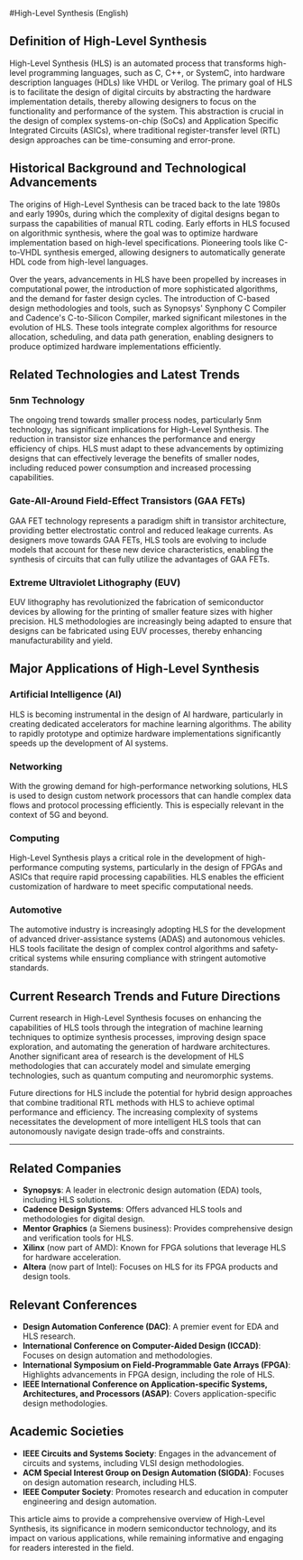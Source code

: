 #High-Level Synthesis (English)

## Definition of High-Level Synthesis

High-Level Synthesis (HLS) is an automated process that transforms high-level programming languages, such as C, C++, or SystemC, into hardware description languages (HDLs) like VHDL or Verilog. The primary goal of HLS is to facilitate the design of digital circuits by abstracting the hardware implementation details, thereby allowing designers to focus on the functionality and performance of the system. This abstraction is crucial in the design of complex systems-on-chip (SoCs) and Application Specific Integrated Circuits (ASICs), where traditional register-transfer level (RTL) design approaches can be time-consuming and error-prone.

## Historical Background and Technological Advancements

The origins of High-Level Synthesis can be traced back to the late 1980s and early 1990s, during which the complexity of digital designs began to surpass the capabilities of manual RTL coding. Early efforts in HLS focused on algorithmic synthesis, where the goal was to optimize hardware implementation based on high-level specifications. Pioneering tools like C-to-VHDL synthesis emerged, allowing designers to automatically generate HDL code from high-level languages. 

Over the years, advancements in HLS have been propelled by increases in computational power, the introduction of more sophisticated algorithms, and the demand for faster design cycles. The introduction of C-based design methodologies and tools, such as Synopsys' Synphony C Compiler and Cadence's C-to-Silicon Compiler, marked significant milestones in the evolution of HLS. These tools integrate complex algorithms for resource allocation, scheduling, and data path generation, enabling designers to produce optimized hardware implementations efficiently.

## Related Technologies and Latest Trends

### 5nm Technology

The ongoing trend towards smaller process nodes, particularly 5nm technology, has significant implications for High-Level Synthesis. The reduction in transistor size enhances the performance and energy efficiency of chips. HLS must adapt to these advancements by optimizing designs that can effectively leverage the benefits of smaller nodes, including reduced power consumption and increased processing capabilities.

### Gate-All-Around Field-Effect Transistors (GAA FETs)

GAA FET technology represents a paradigm shift in transistor architecture, providing better electrostatic control and reduced leakage currents. As designers move towards GAA FETs, HLS tools are evolving to include models that account for these new device characteristics, enabling the synthesis of circuits that can fully utilize the advantages of GAA FETs.

### Extreme Ultraviolet Lithography (EUV)

EUV lithography has revolutionized the fabrication of semiconductor devices by allowing for the printing of smaller feature sizes with higher precision. HLS methodologies are increasingly being adapted to ensure that designs can be fabricated using EUV processes, thereby enhancing manufacturability and yield.

## Major Applications of High-Level Synthesis

### Artificial Intelligence (AI)

HLS is becoming instrumental in the design of AI hardware, particularly in creating dedicated accelerators for machine learning algorithms. The ability to rapidly prototype and optimize hardware implementations significantly speeds up the development of AI systems.

### Networking

With the growing demand for high-performance networking solutions, HLS is used to design custom network processors that can handle complex data flows and protocol processing efficiently. This is especially relevant in the context of 5G and beyond.

### Computing

High-Level Synthesis plays a critical role in the development of high-performance computing systems, particularly in the design of FPGAs and ASICs that require rapid processing capabilities. HLS enables the efficient customization of hardware to meet specific computational needs.

### Automotive

The automotive industry is increasingly adopting HLS for the development of advanced driver-assistance systems (ADAS) and autonomous vehicles. HLS tools facilitate the design of complex control algorithms and safety-critical systems while ensuring compliance with stringent automotive standards.

## Current Research Trends and Future Directions

Current research in High-Level Synthesis focuses on enhancing the capabilities of HLS tools through the integration of machine learning techniques to optimize synthesis processes, improving design space exploration, and automating the generation of hardware architectures. Another significant area of research is the development of HLS methodologies that can accurately model and simulate emerging technologies, such as quantum computing and neuromorphic systems.

Future directions for HLS include the potential for hybrid design approaches that combine traditional RTL methods with HLS to achieve optimal performance and efficiency. The increasing complexity of systems necessitates the development of more intelligent HLS tools that can autonomously navigate design trade-offs and constraints.

---

## Related Companies

- **Synopsys**: A leader in electronic design automation (EDA) tools, including HLS solutions.
- **Cadence Design Systems**: Offers advanced HLS tools and methodologies for digital design.
- **Mentor Graphics** (a Siemens business): Provides comprehensive design and verification tools for HLS.
- **Xilinx** (now part of AMD): Known for FPGA solutions that leverage HLS for hardware acceleration.
- **Altera** (now part of Intel): Focuses on HLS for its FPGA products and design tools.

## Relevant Conferences

- **Design Automation Conference (DAC)**: A premier event for EDA and HLS research.
- **International Conference on Computer-Aided Design (ICCAD)**: Focuses on design automation and methodologies.
- **International Symposium on Field-Programmable Gate Arrays (FPGA)**: Highlights advancements in FPGA design, including the role of HLS.
- **IEEE International Conference on Application-specific Systems, Architectures, and Processors (ASAP)**: Covers application-specific design methodologies.

## Academic Societies

- **IEEE Circuits and Systems Society**: Engages in the advancement of circuits and systems, including VLSI design methodologies.
- **ACM Special Interest Group on Design Automation (SIGDA)**: Focuses on design automation research, including HLS.
- **IEEE Computer Society**: Promotes research and education in computer engineering and design automation.

This article aims to provide a comprehensive overview of High-Level Synthesis, its significance in modern semiconductor technology, and its impact on various applications, while remaining informative and engaging for readers interested in the field.